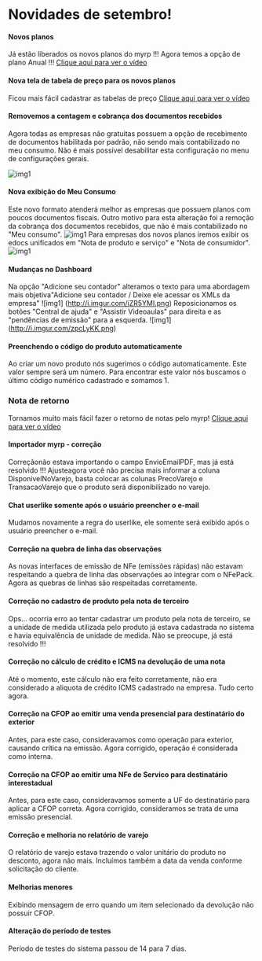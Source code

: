 # Novidades de setembro!

#### Novos planos
Já estão liberados os novos planos do myrp !!! Agora temos a opção de plano Anual !!!
[Clique aqui para ver o vídeo](http://recordit.co/mtSMjNEM9G)

#### Nova tela de tabela de preço para os novos planos
Ficou mais fácil cadastrar as tabelas de preço
[Clique aqui para ver o vídeo](http://recordit.co/YRRzN75NnS)

#### Removemos a contagem e cobrança dos documentos recebidos
Agora todas as empresas não gratuitas possuem a opção de recebimento de documentos habilitada por padrão, não sendo mais contabilizado no meu consumo.
Não é mais possível desabilitar esta configuração no menu de configurações gerais.

![img1](https://image.prntscr.com/image/mPBN3p14QKWDcZNHf3YGTQ.png)

#### Nova exibição do Meu Consumo
Este novo formato atenderá melhor as empresas que possuem planos com poucos documentos fiscais.
Outro motivo para esta alteração foi a remoção da cobrança dos documentos recebidos, que não é mais contabilizado no "Meu consumo".
![img1](http://i.imgur.com/cNUlIyS.png)
Para empresas dos novos planos iremos exibir os edocs unificados em "Nota de produto e serviço" e "Nota de consumidor".
![img1](http://i.imgur.com/0eFhlRy.png)

#### Mudanças no Dashboard
Na opção "Adicione seu contador" alteramos o texto para uma abordagem mais objetiva"Adicione seu contador / Deixe ele acessar os XMLs da empresa"
![img1] (http://i.imgur.com/iZR5YMI.png)
Reposicionamos os botões "Central de ajuda" e "Assistir Videoaulas" para direita e as "pendências de emissão" para a esquerda.
![img1] (http://i.imgur.com/zpcLyKK.png)

#### Preenchendo o código do produto automaticamente
Ao criar um novo produto nós sugerimos o código automaticamente. Este valor sempre será um número.
Para encontrar este valor nós buscamos o último código numérico cadastrado e somamos 1.

### Nota de retorno
Tornamos muito mais fácil fazer o retorno de notas pelo myrp!
[Clique aqui para ver o vídeo](http://recordit.co/lV91oVvRcb)

#### Importador myrp - correção
Correçãonão estava importando o campo EnvioEmailPDF, mas já está resolvido !!!
Ajusteagora você não precisa mais informar a coluna DisponivelNoVarejo, basta colocar as colunas PrecoVarejo e TransacaoVarejo que o produto será disponibilizado no varejo.

#### Chat userlike somente após o usuário preencher o e-mail
Mudamos novamente a regra do userlike, ele somente será exibido após o usuário preencher o e-mail.

#### Correção na quebra de linha das observações
As novas interfaces de emissão de NFe (emissões rápidas) não estavam respeitando a quebra de linha das observações ao integrar com o NFePack. Agora as quebras de linhas são respeitadas corretamente.

#### Correção no cadastro de produto pela nota de terceiro
Ops... ocorria erro ao tentar cadastrar um produto pela nota de terceiro, se a unidade de medida utilizada pelo produto já estava cadastrada no sistema e havia equivalência de unidade de medida.
Não se preocupe, já está resolvido !!!

#### Correção no cálculo de crédito e ICMS na devolução de uma nota
Até o momento, este cálculo não era feito corretamente, não era considerado a aliquota de crédito ICMS cadastrado na empresa.
Tudo certo agora.

#### Correção na CFOP ao emitir uma venda presencial para destinatário do exterior
Antes, para este caso, consideravamos como operação para exterior, causando crítica na emissão.
Agora corrigido, operação é considerada como interna.

#### Correção na CFOP ao emitir uma NFe de Servico para destinatário interestadual
Antes, para este caso, consideravamos somente a UF do destinatário para aplicar a CFOP correta.
Agora corrigido, consideramos se trata de uma emissão presencial.

#### Correção e melhoria no relatório de varejo
O relatório de varejo estava trazendo o valor unitário do produto no desconto, agora não mais. Incluímos também a data da venda conforme solicitação do cliente.

#### Melhorias menores
Exibindo mensagem de erro quando um item selecionado da devolução não possuir CFOP.

#### Alteração do período de testes
Período de testes do sistema passou de 14 para 7 dias.
